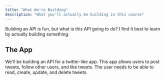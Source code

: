 ```yaml
---
title: "What We're Building"
description: "What you'll actually be building in this course"
---
```


Building an API is fun, but what is this API going to do? I find it best to learn by actually building something.

## The App

We'll be building an API for a twitter-like app. This app allows users to post tweets, follow other users, and like tweets. The user needs to be able to read, create, update, and delete tweets.
